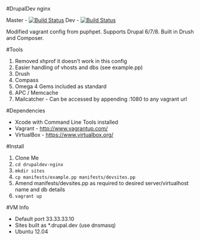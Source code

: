 #DrupalDev nginx

Master - [![Build Status](http://r2.ayil.co.uk:8080/buildStatus/icon?job=drupaldev-nginx-master)](http://r2.ayil.co.uk:8080/job/drupaldev-nginx-master/)
Dev - [![Build Status](http://r2.ayil.co.uk:8080/buildStatus/icon?job=drupaldev-nginx-dev)](http://r2.ayil.co.uk:8080/job/drupaldev-nginx-dev/)

Modified vagrant config from puphpet. Supports Drupal 6/7/8. Built in Drush and Composer.

#Tools
1. Removed xhprof it doesn't work in this config
2. Easier handling of vhosts and dbs (see example.pp)
3. Drush
4. Compass
5. Omega 4 Gems included as standard
6. APC / Memcache
7. Mailcatcher - Can be accessed by appending :1080 to any vagrant url

#Dependencies
* Xcode with Command Line Tools installed
* Vagrant - http://www.vagrantup.com/
* VirtualBox - https://www.virtualbox.org/

#Install

1. Clone Me
2. `cd drupaldev-nginx`
3. `mkdir sites`
4. `cp manifests/example.pp manifests/devsites.pp`
5. Amend manifests/devsites.pp as required to desired server/virtualhost name and db details
6. `vagrant up`

#VM Info
* Default port 33.33.33.10
* Sites built as *.drupal.dev (use dnsmasq)
* Ubuntu 12.04

